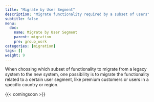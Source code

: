 ```yaml
---
title: "Migrate by User Segment"
description: "Migrate functionality required by a subset of users"
subtitle: false
menu:
  doc:
    name: Migrate by User Segment
    parent: migration
    pre: group_work
categories: [migration]
tags: []
weight: 9
---
```


When choosing which subset of functionality to migrate from a legacy system to the new system, one possibility is to migrate the functionality related to a certain user segment, like premium customers or users in a specific country or region.

{{< comingsoon >}}
